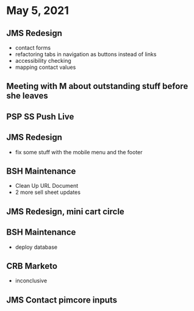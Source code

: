 # May 5, 2021

## JMS Redesign
- contact forms
- refactoring tabs in navigation as buttons instead of links
- accessibility checking
- mapping contact values

## Meeting with M about outstanding stuff before she leaves

## PSP SS Push Live

## JMS Redesign
- fix some stuff with the mobile menu and the footer

## BSH Maintenance
- Clean Up URL Document
- 2 more sell sheet updates

## JMS Redesign, mini cart circle

## BSH Maintenance
- deploy database

## CRB Marketo
- inconclusive

## JMS Contact pimcore inputs